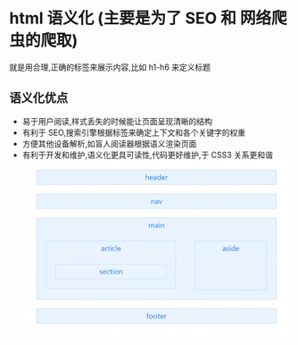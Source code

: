 # html 语义化 (主要是为了 SEO 和 网络爬虫的爬取)

就是用合理,正确的标签来展示内容,比如 h1-h6 来定义标题

## 语义化优点

- 易于用户阅读,样式丢失的时候能让页面呈现清晰的结构
- 有利于 SEO,搜索引擎根据标签来确定上下文和各个关键字的权重
- 方便其他设备解析,如盲人阅读器根据语义渲染页面
- 有利于开发和维护,语义化更具可读性,代码更好维护,于 CSS3 关系更和谐
  ![语义化](../images/Semanticization.png "语义化")
